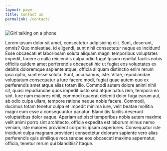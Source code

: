 ```yaml
---
layout: page
title: Contact us
permalink: /contact/
---
```


![Girl talking on a phone](https://media.gettyimages.com/photos/girl-using-mobile-phone-hiding-behind-plant-picture-id76847008?s=612x612)

Lorem ipsum dolor sit amet, consectetur adipisicing elit. Sunt, deserunt, omnis? Quo molestiae, id eligendi, sunt nihil consectetur neque ex incidunt! Esse obcaecati et laboriosam soluta aliquam magni temporibus voluptates impedit, facere a nulla reiciendis culpa odio fuga! Ipsam repellat facilis nobis officiis quidem amet perferendis obcaecati hic ut fugiat eos voluptates ex debitis doloremque sapiente atque, officia aliquam distinctio enim rerum ipsa optio, sunt esse soluta. Sunt, accusamus, iste. Vitae, repudiandae voluptatum consequatur a iure facere modi, fugiat quae autem quo ex perferendis amet atque alias totam illo. Commodi autem dolore animi nihil sit, quasi repudiandae quos impedit iusto sed atque natus rem, tempora ea sint. Iure nam maiores nihil, commodi quaerat deleniti dolor fuga earum aut, ab odio culpa ullam, tempore ratione neque nobis facere. Commodi, ducimus totam tenetur culpa et impedit minima iure, velit beatae mollitia magni eum esse a consequuntur pariatur. Blanditiis facilis deserunt voluptatibus dolor eaque. Aperiam adipisci temporibus nobis autem maxime velit animi porro sint architecto, officia expedita est laborum minus nemo veniam, iste maiores provident corporis ipsam asperiores. Consequatur iste incidunt culpa magnam provident consectetur dolorum sapiente vero alias perferendis quis similique recusandae eos obcaecati maxime aspernatur, officia, tenetur rerum qui blanditiis? Itaque.
